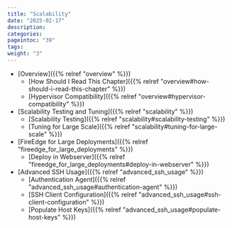 ```yaml
---
title: "Scalability"
date: "2025-02-17"
description:
categories:
pageintoc: "39"
tags:
weight: "3"
---
```


<a id="large-scale-deployment"></a>

<!--# Large-scale Deployment -->

* [Overview]({{% relref "overview" %}})
  * [How Should I Read This Chapter]({{% relref "overview#how-should-i-read-this-chapter" %}})
  * [Hypervisor Compatibility]({{% relref "overview#hypervisor-compatibility" %}})
* [Scalability Testing and Tuning]({{% relref "scalability" %}})
  * [Scalability Testing]({{% relref "scalability#scalability-testing" %}})
  * [Tuning for Large Scale]({{% relref "scalability#tuning-for-large-scale" %}})
* [FireEdge for Large Deployments]({{% relref "fireedge_for_large_deployments" %}})
  * [Deploy in Webserver]({{% relref "fireedge_for_large_deployments#deploy-in-webserver" %}})
* [Advanced SSH Usage]({{% relref "advanced_ssh_usage" %}})
  * [Authentication Agent]({{% relref "advanced_ssh_usage#authentication-agent" %}})
  * [SSH Client Configuration]({{% relref "advanced_ssh_usage#ssh-client-configuration" %}})
  * [Populate Host Keys]({{% relref "advanced_ssh_usage#populate-host-keys" %}})
